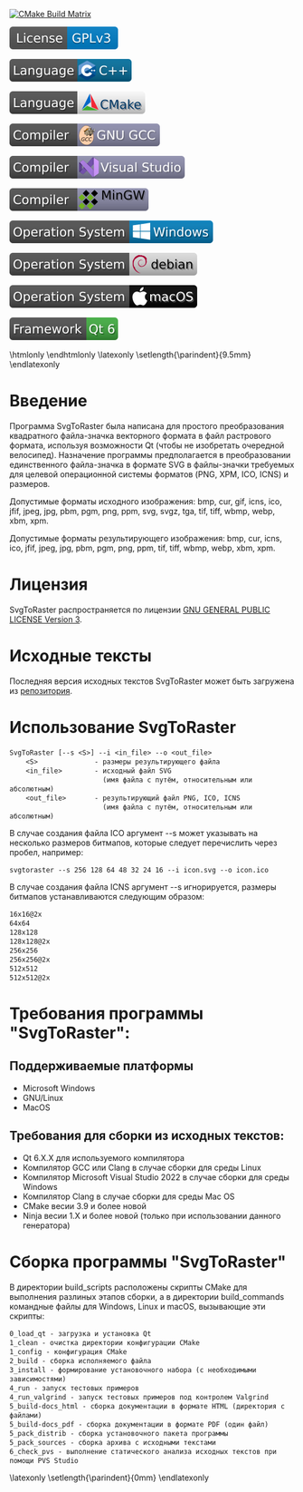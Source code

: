 [![CMake Build Matrix](https://github.com/GeorgKZ/SvgToRaster/actions/workflows/build_cmake.yml/badge.svg)](https://github.com/GeorgKZ/Candle/actions/workflows/build_cmake.yml)

[![License: GPL v3](doc/badges/License_GPLv3.svg)](https://www.gnu.org/licenses/gpl-3.0)

[![Language: C++](doc/badges/C++.svg)](https://ru.wikipedia.org/wiki/C%2B%2B)

[![Language: CMake](doc/badges/CMake.svg)](https://cmake.org)

[![Compiler: GNU GCC](doc/badges/GNU_GCC.svg)](https://gcc.gnu.org)

[![Compiler: Visual_Studio](doc/badges/Visual_Studio.svg)](https://visualstudio.microsoft.com)

[![Compiler: MinGW](doc/badges/MinGW.svg)](https://www.mingw-w64.org)

[![Platform Windows](doc/badges/Windows.svg)](https://support.microsoft.com/ru-ru/windows)

[![Platform debian](doc/badges/debian.svg)](https://www.debian.org/)

[![Platform macOS](doc/badges/macOS.svg)](https://www.apple.com/os/macos/)

[![Framework Qt v6.X.X](doc/badges/Qt6.svg)](https://www.qt.io/product/qt6)

\htmlonly <script type="text/javascript">window.onload = addIndent;</script>\endhtmlonly
\latexonly \setlength{\parindent}{9.5mm} \endlatexonly

Введение
========

Программа SvgToRaster была написана для простого преобразования квадратного файла-значка
векторного формата в файл растрового формата, используя возможности Qt (чтобы
не изобретать очередной велосипед). Назначение программы предполагается в преобразовании
единственного файла-значка в формате SVG в файлы-значки требуемых для целевой операционной
системы форматов (PNG, XPM, ICO, ICNS) и размеров.

Допустимые форматы исходного изображения:
bmp, cur, gif, icns, ico, jfif, jpeg, jpg, pbm, pgm, png, ppm, svg, svgz, tga, tif,
tiff, wbmp, webp, xbm, xpm.

Допустимые форматы результирующего изображения:
bmp, cur, icns, ico, jfif, jpeg, jpg, pbm, pgm, png, ppm, tif, tiff, wbmp, webp,
xbm, xpm.

Лицензия
========

SvgToRaster распространяется по лицензии [GNU GENERAL PUBLIC LICENSE Version 3](https://www.gnu.org/licenses/gpl-3.0).

Исходные тексты
===============

Последняя версия исходных текстов SvgToRaster может быть загружена из
[репозитория](https://github.com/GeorgKZ/SvgToRaster).

Использование SvgToRaster
=========================
```
SvgToRaster [--s <S>] --i <in_file> --o <out_file>
    <S>              - размеры результирующего файла
    <in_file>        - исходный файл SVG
                       (имя файла с путём, относительным или абсолютным)
    <out_file>       - результирующий файл PNG, ICO, ICNS
                       (имя файла с путём, относительным или абсолютным)
```

В случае создания файла ICO аргумент --s может указывать на несколько размеров
битмапов, которые следует перечислить через пробел, например:
```
svgtoraster --s 256 128 64 48 32 24 16 --i icon.svg --o icon.ico
```

В случае создания файла ICNS аргумент --s игнорируется,
размеры битмапов устанавливаются следующим образом:
```
16x16@2x
64x64
128x128
128x128@2x
256x256
256x256@2x
512x512
512x512@2x
```

Требования программы "SvgToRaster":
===================================

Поддерживаемые платформы
------------------------
* Microsoft Windows
* GNU/Linux
* MacOS

Требования для сборки из исходных текстов:
------------------------------------------
* Qt 6.X.X для используемого компилятора
* Компилятор GCC или Clang в случае сборки для среды Linux
* Компилятор Microsoft Visual Studio 2022 в случае сборки для среды Windows
* Компилятор Clang в случае сборки для среды Mac OS
* CMake весии 3.9 и более новой
* Ninja весии 1.X и более новой (только при использовании данного генератора)

Cборка программы "SvgToRaster"
===================================

В директории build_scripts расположены скрипты CMake для выполнения разлиных
этапов сборки, а в директории build_commands командные файлы для Windows, Linux
и macOS, вызывающие эти скрипты:

```
0_load_qt - загрузка и установка Qt
1_clean - очистка директории конфигурации CMake
1_config - конфигурация CMake
2_build - сборка исполняемого файла
3_install - формирование установочного набора (с необходимыми зависимостями)
4_run - запуск тестовых примеров
4_run_valgrind - запуск тестовых примеров под контролем Valgrind
5_build-docs_html - сборка документации в формате HTML (директория с файлами)
5_build-docs_pdf - сборка документации в формате PDF (один файл)
5_pack_distrib - сборка установочного пакета программы
5_pack_sources - сборка архива с исходными текстами
6_check_pvs - выполнение статического анализа исходных текстов при помощи PVS Studio
```

\latexonly \setlength{\parindent}{0mm} \endlatexonly
